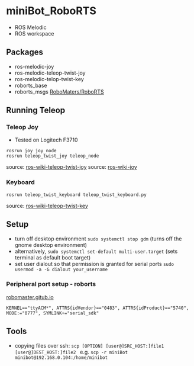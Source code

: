 # miniBot_RoboRTS

-   ROS Melodic
-   ROS workspace

## Packages

-   ros-melodic-joy
-   ros-melodic-teleop-twist-joy
-   ros-melodic-telop-twist-key
-   roborts_base
-   roborts_msgs
    [RoboMaters/RoboRTS](https://github.com/RoboMaster/RoboRTS.git)

## Running Teleop

### Teleop Joy

-   Tested on Logitech F3710

```
rosrun joy joy_node
rosrun teleop_twist_joy teleop_node
```

source: [ros-wiki-teleop-twist-joy](http://wiki.ros.org/teleop_twist_joy)
source: [ros-wiki-joy](http://wiki.ros.org/joy)

### Keyboard

```
rosrun teleop_twist_keyboard teleop_twist_keyboard.py
```

source: [ros-wiki-teleop-twist-key](http://wiki.ros.org/teleop_twist_keyboard)

## Setup

-   turn off desktop environment
    `sudo systemctl stop gdm` (turns off the gnome desktop environment)
-   alternatively, `sudo systemctl set-default multi-user.target` (sets terminal as default boot target)
-   set user dialout so that permission is granted for serial ports
    `sudo usermod -a -G dialout your_username`

### Peripheral port setup - roborts

[robomaster.gitub.io](https://robomaster.github.io/RoboRTS-Tutorial/#/en/quick_start/setup_on_manifold2?id=peripheral-port-mapping)

```
KERNEL=="ttyACM*", ATTRS{idVendor}=="0483", ATTRS{idProduct}=="5740", MODE:="0777", SYMLINK+="serial_sdk"
```

## Tools

-   copying files over ssh: `scp [OPTION] [user@]SRC_HOST:]file1 [user@]DEST_HOST:]file2
` e.g. `scp -r miniBot minibot@192.168.0.104:/home/minibot`
